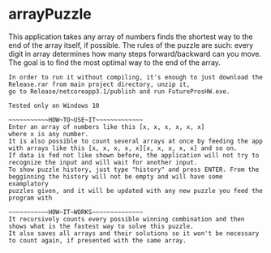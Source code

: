 # arrayPuzzle
This application takes any array of numbers finds the shortest way to the end of the array itself, if possible.
The rules of the puzzle are such: every digit in array determines how many steps forward/backward can you move.
The goal is to find the most optimal way to the end of the array.

~~~~~~~~~LAUNCHING~~THE~~APP~~~~~~~~~~~
In order to run it without compiling, it's enough to just download the Release.rar from main project directory, unzip it,
go to Release/netcoreapp3.1/publish and run FutureProsHW.exe.

Tested only on Windows 10

~~~~~~~~~~~HOW~TO~USE~IT~~~~~~~~~~~~~
Enter an array of numbers like this [x, x, x, x, x, x]
where x is any number.
It is also possible to count several arrays at once by feeding the app with arrays like this [x, x, x, x, x][x, x, x, x, x] and so on.
If data is fed not like shown before, the application will not try to recognize the input and will wait for another input.
To show puzzle history, just type "history" and press ENTER. From the begginning the history will not be empty and will have some examplatory
puzzles given, and it will be updated with any new puzzle you feed the program with

~~~~~~~~~~~HOW~IT~WORKS~~~~~~~~~~~~~~
It recursively counts every possible winning combination and then shows what is the fastest way to solve this puzzle.
It also saves all arrays and their solutions so it won't be necessary to count again, if presented with the same array.


